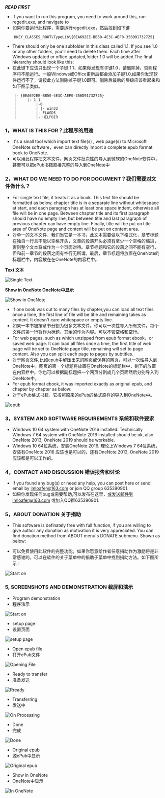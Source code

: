  ***READ FIRST***

* If you want to run this program, you need to work around this, run regedit.exe, and navigate to
* 如果你要运行此程序，需要运行regedit.exe，然后找到如下键
```
    HKEY_CLASSES_ROOT\TypeLib\{0EA692EE-BB50-4E3C-AEF0-356D91732725}
```
* There should only be one subfolder in this class called 1.1. If you see 1.0 or any other folders, you'll need to delete them. Each time after Windows updated or office updated,folder 1.0 will be added.The final hierarchy should look like this:
* 在此键下应该只出现一个子键 1.1，如果你发现有子键1.0，请删除掉，否则程序将不能运行。一般Windows或Office更新后都会添加子键1.0,如果你发现软件运行不了，请按此方法删除掉子键1.0即可。删除后最后的层级应该看起来和如下图示类似。
```
    |- {0EA692EE-BB50-4E3C-AEF0-356D91732725}
    |     |- 1.1
    |         |-0
    |         | |- win32
    |         |- FLAGDS
    |         |- HELPDIR
```

### 1，WHAT IS THIS FOR？此程序的用途

* It's a small tool which import text file(s) , web page(s) to Microsoft OneNote software，even can directly import a complete epub format book to OneNote.
* 可以用此程序把文本文件，网页文件批次性的导入到微软的OneNote软件中，甚至可以把ePub书籍直接完整的导入到OneNote中

### 2，WHAT DO WE NEED TO DO FOR DOCUMENT？我们需要对文件做什么？

* For single text file, it treats it as a book. This text file should be formatted as below, chapter title is in a separate line without whitespace at start, and each paragraph has at least one space indent, otherwise all file will be in one page. Between chapter title and its first paragraph should have no empty line, but between title and last paragraph of previous chapter can have empty line. Finally, title will be put on title area of OneNote page and content will be put on content area.
* 对单一的文本文件，我们当它是一本书，此文本需要做以下格式化，章节标题在独自一行且不能以空格开头，文章的段落开头必须有至少一个空格的缩进，否则整个文本将或作为一个页面对待。章节标题和它的段落之间不能有空行，但和前一章节的段落之间有空行无所谓。最后，章节标题将放置在OneNote的标题栏中，内容放在在OneNote的内容栏中。

**Text 文本**

![Single Text](https://github.com/imloafer/OneTool/raw/master/images/screenshot0.png)

**Show in OneNote OneNote中显示**

![Show in OneNote](https://github.com/imloafer/OneTool/raw/master/images/screenshot9.png)
* If one book was cut to many files by chapter,you can load all text files once a time, the first line of file will be title and remaining takes as content. It doesn't care whitespace or empty line.
* 如果一本书被按章节分割为很多文本文件，你可以一次性导入所有文件，每个文件的第一行将作为标题，其余的作为内容。可以不管空格和空行。
* For web pages, such as which unzipped from epub format ebook，or saved web page. It can load all files once a time, the first title of web page will be set to OneNote page title, remaining will set to page content. Also you can split each page to pages by subtitles.
* 对于网页文件,比如epub中解压出来的网页或保存的网页，可以一次性导入到OneNote中，网页的第一个标题将放置在OneNote的标题栏中，剩下的放置在内容栏中。你也可以根据副标题把一个网页分割成几个页面然后分别导入到OneNote中。
* For epub format ebook, it was imported exactly as original epub, and chapter by chapter as below:
* 对于ePub格式书籍，它按照原来的ePub的格式原样的导入到OneNote中。

![epub](https://github.com/imloafer/OneTool/raw/master/images/screenshot7.png)

### 3，SYSTEM AND SOFTWARE REQUIREMENTS 系统和软件要求

* Windows 10  64 system with OneNote 2016 installed. Technically Windows 7 64 system with OneNote 2016 installed should be ok, also OneNote 2013, OneNote 2019 should be workable.
* Windows 10 64位系统，安装OneNote 2016. 理论上Windows 7 64位系统，安装有OneNote 2016 应该也是可以的，还有OneNote 2013, OneNote 2019应该都是可以工作的。


### 4，CONTACT AND DISCUSSION 错误报告和讨论
* If you found any bug(s) or need any help, you can post here or send email by imloafer@163.com or join QQ group 635390901.
* 如果你发现任何bug或需要帮助,可以发布在这里，或发送邮件到imloafer@163.com 或加入QQ群635390901.

### 5，ABOUT DONATION 关于捐助
+ This software is definately free with full function, if you are willing to give author any donation as motivation it is very appreciated. You can find donation method from ABOUT menu's DONATE submenu. Shown as below:
*  可以免费使用此软件的完整功能，如果你愿意给作者任意捐助作为激励将是非常感谢的。可以在软件的关于菜单中的捐助子菜单中找到捐助方法。如下图所示：

![Start on](https://github.com/imloafer/OneTool/raw/master/images/donate.png)

### 5, SCREENSHOTS AND DEMONSTRATION 截屏和演示
* Program demonstration
* 程序演示

![Start on](https://github.com/imloafer/OneTool/raw/master/images/demo.gif)

* setup page
* 设置页面

![setup page](https://github.com/imloafer/OneTool/raw/master/images/setup_01.png)

* Open epub file
* 打开ePub文件

![Opening File](https://github.com/imloafer/OneTool/raw/master/images/screenshot3.png)

* Ready to transfer
* 准备发送

![Rready](https://github.com/imloafer/OneTool/raw/master/images/screenshot4.png)

* Transferring
* 发送中

![On Processing](https://github.com/imloafer/OneTool/raw/master/images/screenshot5.png)

* Done
* 完成

![Done](https://github.com/imloafer/OneTool/raw/master/images/screenshot6.png)

* Original epub
* 源ePub中显示

![Original epub](https://github.com/imloafer/OneTool/raw/master/images/screenshot2.png)

* Show in OneNote
* OneNote中显示

![In OneNote](https://github.com/imloafer/OneTool/raw/master/images/screenshot8.png)
